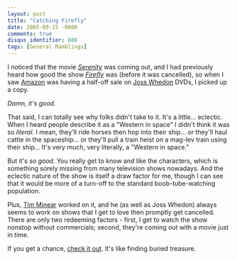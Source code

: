 ```yaml
---
layout: post
title: "Catching Firefly"
date: 2005-09-15 -0800
comments: true
disqus_identifier: 888
tags: [General Ramblings]
---
```

I noticed that the movie
[*Serenity*](http://us.imdb.com/title/tt0379786/) was coming out, and I
had previously heard how good the show
[*Firefly*](http://www.amazon.com/exec/obidos/ASIN/B0000AQS0F/mhsvortex)
was (before it was cancelled), so when I saw
[Amazon](http://www.amazon.com/exec/obidos/redirect-home/mhsvortex) was
having a half-off sale on [Joss
Whedon](http://us.imdb.com/name/nm0923736/) DVDs, I picked up a copy.

 *Damn, it's good.*

 That said, I can totally see why folks didn't take to it. It's a
little... eclectic. When I heard people describe it as a "Western in
space" I didn't think it was so *literal*. I mean, they'll ride horses
then hop into their ship... or they'll haul cattle in the spaceship...
or they'll pull a train heist on a mag-lev train using their ship...
It's very much, very literally, a "Western in space."

 But it's *so good*. You really get to know and like the characters,
which is something sorely missing from many television shows nowadays.
And the eclectic nature of the show is itself a draw factor for me,
though I can see that it would be more of a turn-off to the standard
boob-tube-watching population.

 Plus, [Tim Minear](http://us.imdb.com/name/nm0591101/) worked on it,
and he (as well as Joss Whedon) always seems to work on shows that I get
to love then promptly get cancelled. There are only two redeeming
factors - first, I get to watch the show nonstop without commercials;
second, they're coming out with a movie just in time.

 If you get a chance, [check it
out](http://www.amazon.com/exec/obidos/ASIN/B0000AQS0F/mhsvortex). It's
like finding buried treasure.
